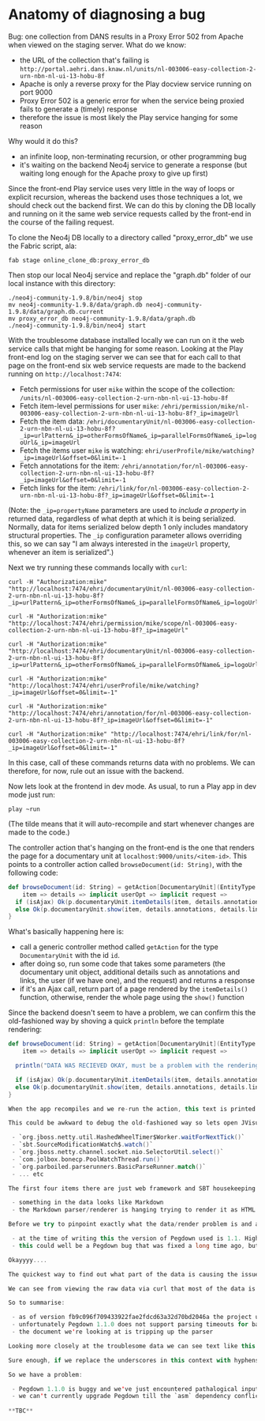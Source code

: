 Anatomy of diagnosing a bug
===========================

Bug: one collection from DANS results in a Proxy Error 502 from Apache when viewed on the staging server. What do we know:

 - the URL of the collection that's failing is `http://portal.aehri.dans.knaw.nl/units/nl-003006-easy-collection-2-urn-nbn-nl-ui-13-hobu-8f`
 - Apache is only a reverse proxy for the Play docview service running on port 9000
 - Proxy Error 502 is a generic error for when the service being proxied fails to generate a (timely) response
 - therefore the issue is most likely the Play service hanging for some reason

Why would it do this?

 - an infinite loop, non-terminating recursion, or other programming bug
 - it's waiting on the backend Neo4j service to generate a response (but waiting long enough for the Apache proxy to give up first)

Since the front-end Play service uses very little in the way of loops or explicit recursion, whereas the backend uses those techniques a lot, we should check out the backend first.  We can do this by cloning the DB locally and running on it the same web service requests called by the front-end in the course of the failing request.

To clone the Neo4j DB locally to a directory called "proxy_error_db" we use the Fabric script, ala:

	fab stage online_clone_db:proxy_error_db

Then stop our local Neo4j service and replace the "graph.db" folder of our local instance with this directory:

    ./neo4j-community-1.9.8/bin/neo4j stop
    mv neo4j-community-1.9.8/data/graph.db neo4j-community-1.9.8/data/graph.db.current
    mv proxy_error_db neo4j-community-1.9.8/data/graph.db
    ./neo4j-community-1.9.8/bin/neo4j start

With the troublesome database installed locally we can run on it the web service calls that might be hanging for some reason. Looking at the Play front-end log on the staging server we can see that for each call to that page on the front-end six web service requests are made to the backend running on `http://localhost:7474`:

 - Fetch permissions for user `mike` within the scope of the collection: `/units/nl-003006-easy-collection-2-urn-nbn-nl-ui-13-hobu-8f`
 - Fetch item-level permissions for user `mike`: `/ehri/permission/mike/nl-003006-easy-collection-2-urn-nbn-nl-ui-13-hobu-8f?_ip=imageUrl`
 - Fetch the item data: `/ehri/documentaryUnit/nl-003006-easy-collection-2-urn-nbn-nl-ui-13-hobu-8f?_ip=urlPattern&_ip=otherFormsOfName&_ip=parallelFormsOfName&_ip=logoUrl&_ip=imageUrl`
 - Fetch the items user `mike` is watching: `ehri/userProfile/mike/watching?_ip=imageUrl&offset=0&limit=-1`
 - Fetch annotations for the item: `/ehri/annotation/for/nl-003006-easy-collection-2-urn-nbn-nl-ui-13-hobu-8f?_ip=imageUrl&offset=0&limit=-1`
 - Fetch links for the item: `/ehri/link/for/nl-003006-easy-collection-2-urn-nbn-nl-ui-13-hobu-8f?_ip=imageUrl&offset=0&limit=-1`

(Note: the `_ip=propertyName` parameters are used to _include a property_ in returned data, regardless of what depth at which it is being serialized. Normally, data for items serialized below depth 1 only includes mandatory structural properties. The `_ip` configuration parameter allows overriding this, so we can say "I am always interested in the `imageUrl` property, whenever an item is serialized".)

Next we try running these commands locally with `curl`:

    curl -H "Authorization:mike" "http://localhost:7474/ehri/documentaryUnit/nl-003006-easy-collection-2-urn-nbn-nl-ui-13-hobu-8f?_ip=urlPattern&_ip=otherFormsOfName&_ip=parallelFormsOfName&_ip=logoUrl&_ip=imageUrl"
    
    curl -H "Authorization:mike" "http://localhost:7474/ehri/permission/mike/scope/nl-003006-easy-collection-2-urn-nbn-nl-ui-13-hobu-8f?_ip=imageUrl"

    curl -H "Authorization:mike" "http://localhost:7474/ehri/documentaryUnit/nl-003006-easy-collection-2-urn-nbn-nl-ui-13-hobu-8f?_ip=urlPattern&_ip=otherFormsOfName&_ip=parallelFormsOfName&_ip=logoUrl&_ip=imageUrl"

    curl -H "Authorization:mike" "http://localhost:7474/ehri/userProfile/mike/watching?_ip=imageUrl&offset=0&limit=-1"

    curl -H "Authorization:mike" "http://localhost:7474/ehri/annotation/for/nl-003006-easy-collection-2-urn-nbn-nl-ui-13-hobu-8f?_ip=imageUrl&offset=0&limit=-1"

    curl -H "Authorization:mike" "http://localhost:7474/ehri/link/for/nl-003006-easy-collection-2-urn-nbn-nl-ui-13-hobu-8f?_ip=imageUrl&offset=0&limit=-1"

In this case, call of these commands returns data with no problems. We can therefore, for now, rule out an issue with the backend.

Now lets look at the frontend in dev mode. As usual, to run a Play app in dev mode just run:

    play ~run  

(The tilde means that it will auto-recompile and start whenever changes are made to the code.)

The controller action that's hanging on the front-end is the one that renders the page for a documentary unit at `localhost:9000/units/<item-id>`. This points to a controller action called `browseDocument(id: String)`, with the following code:

```scala
def browseDocument(id: String) = getAction[DocumentaryUnit](EntityType.DocumentaryUnit, id) {
    item => details => implicit userOpt => implicit request =>
  if (isAjax) Ok(p.documentaryUnit.itemDetails(item, details.annotations, details.links, details.watched))
  else Ok(p.documentaryUnit.show(item, details.annotations, details.links, details.watched))
}
```

What's basically happening here is:

 - call a generic controller method called `getAction` for the type `DocumentaryUnit` with the id `id`.
 - after doing so, run some code that takes some parameters (the documentary unit object, additional details such as annotations and links, the user (if we have one), and the request) and returns a response
 - if it's an Ajax call, return part of a page rendered by the `itemDetails()` function, otherwise, render the whole page using the `show()` function

Since the backend doesn't seem to have a problem, we can confirm this the old-fashioned way by shoving a quick `println` before the template rendering:

```scala
def browseDocument(id: String) = getAction[DocumentaryUnit](EntityType.DocumentaryUnit, id) {
    item => details => implicit userOpt => implicit request =>

  println("DATA WAS RECIEVED OKAY, must be a problem with the rendering...")

  if (isAjax) Ok(p.documentaryUnit.itemDetails(item, details.annotations, details.links, details.watched))
  else Ok(p.documentaryUnit.show(item, details.annotations, details.links, details.watched))
}

When the app recompiles and we re-run the action, this text is printed out prior to the app hanging. Therefore, the hanging **must be something to do with the template rendering**.

This could be awkward to debug the old-fashioned way so lets open JVisualVM and try and see what's hanging directly. In JVisualVM we attach to the `xsbt.boot.Boot (pid 1234)` process (which is what runs the Play dev mode.) In the monitor we can see that the process is clearly active, so go to the "Sampler" tab and click "CPU" to see what's actually being run. Looking down the Hot Spots list we can see:

 - `org.jboss.netty.util.HashedWheelTimer$Worker.waitForNextTick()`
 - `sbt.SourceModificationWatch$.watch()`
 - `org.jboss.netty.channel.socket.nio.SelectorUtil.select()`
 - `com.jolbox.bonecp.PoolWatchThread.run()`
 - `org.parboiled.parserunners.BasicParseRunner.match()`
 - ... etc

The first four items there are just web framework and SBT housekeeping so we can disregard them. But the fifth! That's a **Parboiled** parser function, as used by the **PegDown** markdown-rendering library we use on the front-end. So already we can pretty strongly suspect the cause of this hang is:

 - something in the data looks like Markdown
 - the Markdown parser/renderer is hanging trying to render it as HTML

Before we try to pinpoint exactly what the data/render problem is and attempt to resolve it, we need to face up to some unfortunate realities:

 - at the time of writing this the version of Pegdown used is 1.1. Higher versioned use a version of the ASM library that conflicts with Neo4j
 - this could well be a Pegdown bug that was fixed a long time ago, but we can't update to it for compatibility reasons

Okayyyy....

The quickest way to find out what part of the data is causing the issue is to remove parts of the description being rendered until we pinpoint the guilty part.

We can see from viewing the raw data via curl that most of the data is within the `scopeAndContent` property, and sure enough, commenting out the rendering of this field prevents the page timeout.

So to summarise:

 - as of version fb9c096f709433922fae2fdcd63a32d70bd2046a the project uses [Pegdown](https://github.com/sirthias/pegdown) library to render markdown as HTML. Higher versions of the library (highest is 1.4.2) are not being used because of a library conflict with the `asm` dependency with the Neo4j/Blueprints components which causes a runtime `IncompatibleClassChangeError`.
 - unfortunately Pegdown 1.1.0 does not support parsing timeouts for badly specified markdown, causing it to hang on bad input
 - the document we're looking at is tripping up the parser

Looking more closely at the troublesome data we can see text like this: `Summary_Project_Long_Shadow_of_Sobibor`. This is suspicuous because underscores in markdown represent italic text in certain contexts and there was a [known bug](https://github.com/sirthias/pegdown/issues/43) for unbalanced underscores in Pegdown 1.1.0.

Sure enough, if we replace the underscores in this context with hyphens the data renders with no issues.

So we have a problem: 

 - Pegdown 1.1.0 is buggy and we've just encountered pathalogical input which breaks it
 - we can't currently upgrade Pegdown till the `asm` dependency conflict is resolved
 
**TBC**




 




